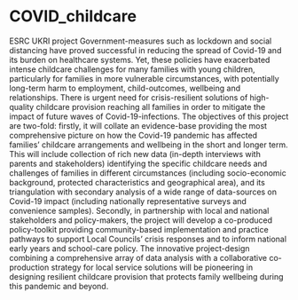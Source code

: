 # COVID_childcare
ESRC UKRI project
Government-measures such as lockdown and social distancing have proved successful in reducing the spread of Covid-19 and its burden on healthcare systems. Yet, these policies have exacerbated intense childcare challenges for many families with young children, particularly for families in more vulnerable circumstances, with potentially long-term harm to employment, child-outcomes, wellbeing and relationships. There is urgent need for crisis-resilient solutions of high-quality childcare provision reaching all families in order to mitigate the impact of future waves of Covid-19-infections. 
The objectives of this project are two-fold: firstly, it will collate an evidence-base providing the most comprehensive picture on how the Covid-19 pandemic has affected families’ childcare arrangements and wellbeing in the short and longer term. This will include collection of rich new data (in-depth interviews with parents and stakeholders) identifying the specific childcare needs and challenges of families in different circumstances (including socio-economic background, protected characteristics and geographical area), and its triangulation with secondary analysis of a wide range of data-sources on Covid-19 impact (including nationally representative surveys and convenience samples). Secondly, in partnership with local and national stakeholders and policy-makers, the project will develop a co-produced policy-toolkit providing community-based implementation and practice pathways to support Local Councils’ crisis responses and to inform national early years and school-care policy. The innovative project-design combining a comprehensive array of data analysis with a collaborative co-production strategy for local service solutions will be pioneering in designing resilient childcare provision that protects family wellbeing during this pandemic and beyond.
